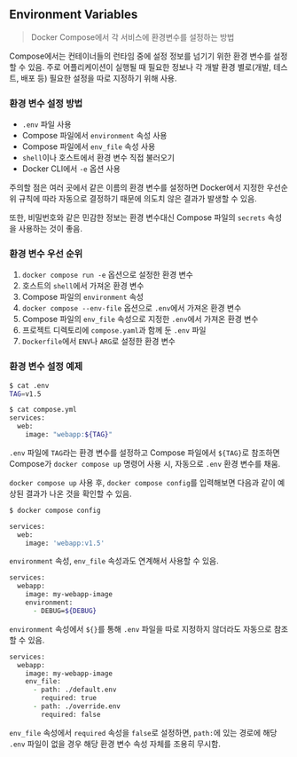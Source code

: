 ## Environment Variables

> Docker Compose에서 각 서비스에 환경변수를 설정하는 방법

Compose에서는 컨테이너들의 런타임 중에 설정 정보를 넘기기 위한 환경 변수를 설정할 수 있음. 주로 어플리케이션이 실행될 때 필요한 정보나 각 개발 환경 별로(개발, 테스트, 배포 등) 필요한 설정을 따로 지정하기 위해 사용.

### 환경 변수 설정 방법

- `.env` 파일 사용
- Compose 파일에서 `environment` 속성 사용
- Compose 파일에서 `env_file` 속성 사용
- `shell`이나 호스트에서 환경 변수 직접 불러오기
- Docker CLI에서 `-e` 옵션 사용

주의할 점은 여러 곳에서 같은 이름의 환경 변수를 설정하면 Docker에서 지정한 우선순위 규칙에 따라 자동으로 결정하기 때문에 의도치 않은 결과가 발생할 수 있음.

또한, 비밀번호와 같은 민감한 정보는 환경 변수대신 Compose 파일의 `secrets` 속성을 사용하는 것이 좋음.

### 환경 변수 우선 순위

1. `docker compose run -e` 옵션으로 설정한 환경 변수
2. 호스트의 `shell`에서 가져온 환경 변수
3. Compose 파일의 `environment` 속성
4. `docker compose --env-file` 옵션으로 `.env`에서 가져온 환경 변수
5. Compose 파일의 `env_file` 속성으로 지정한 `.env`에서 가져온 환경 변수
6. 프로젝트 디렉토리에 `compose.yaml`과 함께 둔 `.env` 파일
7. `Dockerfile`에서 `ENV`나 `ARG`로 설정한 환경 변수

### 환경 변수 설정 예제

```zsh
$ cat .env
TAG=v1.5

$ cat compose.yml
services:
  web:
    image: "webapp:${TAG}"
```

`.env` 파일에 `TAG`라는 환경 변수를 설정하고 Compose 파일에서 `${TAG}`로 참조하면 Compose가 `docker compose up` 명령어 사용 시, 자동으로 `.env` 환경 변수를 채움.

`docker compose up` 사용 후, `docker compose config`를 입력해보면 다음과 같이 예상된 결과가 나온 것을 확인할 수 있음.

```zsh
$ docker compose config

services:
  web:
    image: 'webapp:v1.5'
```

`environment` 속성, `env_file` 속성과도 연계해서 사용할 수 있음.

```zsh
services:
  webapp:
    image: my-webapp-image
    environment:
      - DEBUG=${DEBUG}
```

`environment` 속성에서 `${}`를 통해 `.env` 파일을 따로 지정하지 않더라도 자동으로 참조할 수 있음.

```zsh
services:
  webapp:
    image: my-webapp-image
    env_file:
      - path: ./default.env
        required: true
      - path: ./override.env
        required: false
```

`env_file` 속성에서 `required` 속성을 `false`로 설정하면, `path:`에 있는 경로에 해당 `.env` 파일이 없을 경우 해당 환경 변수 속성 자체를 조용히 무시함.
